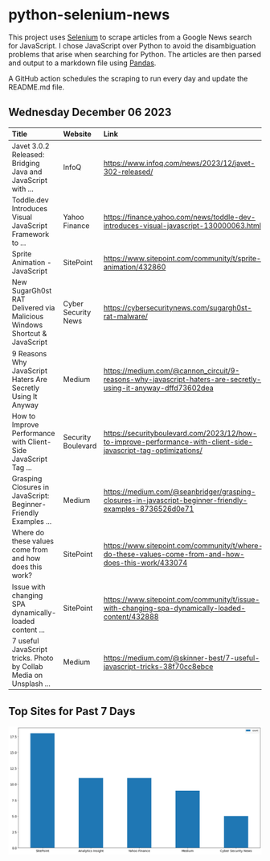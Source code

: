 # python-selenium-news

This project uses [Selenium](https://www.seleniumhq.org/) to scrape articles from a Google News search for JavaScript.
I chose JavaScript over Python to avoid the disambiguation problems that arise when searching for Python.
The articles are then parsed and output to a markdown file using [Pandas](https://pandas.pydata.org/).

A GitHub action schedules the scraping to run every day and update the README.md file.

## Wednesday December 06 2023


| Title                                                                    | Website             | Link                                                                                                            |
|:-------------------------------------------------------------------------|:--------------------|:----------------------------------------------------------------------------------------------------------------|
| Javet 3.0.2 Released: Bridging Java and JavaScript with ...              | InfoQ               | https://www.infoq.com/news/2023/12/javet-302-released/                                                          |
| Toddle.dev Introduces Visual JavaScript Framework to ...                 | Yahoo Finance       | https://finance.yahoo.com/news/toddle-dev-introduces-visual-javascript-130000063.html                           |
| Sprite Animation - JavaScript                                            | SitePoint           | https://www.sitepoint.com/community/t/sprite-animation/432860                                                   |
| New SugarGh0st RAT Delivered via Malicious Windows Shortcut & JavaScript | Cyber Security News | https://cybersecuritynews.com/sugargh0st-rat-malware/                                                           |
| 9 Reasons Why JavaScript Haters Are Secretly Using It Anyway             | Medium              | https://medium.com/@cannon_circuit/9-reasons-why-javascript-haters-are-secretly-using-it-anyway-dffd73602dea    |
| How to Improve Performance with Client-Side JavaScript Tag ...           | Security Boulevard  | https://securityboulevard.com/2023/12/how-to-improve-performance-with-client-side-javascript-tag-optimizations/ |
| Grasping Closures in JavaScript: Beginner-Friendly Examples ...          | Medium              | https://medium.com/@seanbridger/grasping-closures-in-javascript-beginner-friendly-examples-8736526d0e71         |
| Where do these values come from and how does this work?                  | SitePoint           | https://www.sitepoint.com/community/t/where-do-these-values-come-from-and-how-does-this-work/433074             |
| Issue with changing SPA dynamically-loaded content ...                   | SitePoint           | https://www.sitepoint.com/community/t/issue-with-changing-spa-dynamically-loaded-content/432888                 |
| 7 useful JavaScript tricks. Photo by Collab Media on Unsplash ...        | Medium              | https://medium.com/@skinner-best/7-useful-javascript-tricks-38f70cc8ebce                                        |
## Top Sites for Past 7 Days

![Graph of Top Sites](https://raw.githubusercontent.com/dan-mba/python-selenium-news/main/last-week.png)
